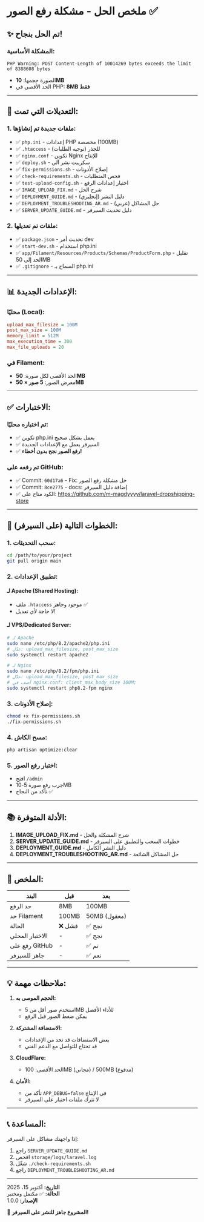 # ملخص الحل - مشكلة رفع الصور ✅

## ✨ تم الحل بنجاح!

### المشكلة الأساسية:
```
PHP Warning: POST Content-Length of 10014269 bytes exceeds the limit of 8388608 bytes
```
- الصورة حجمها: **10MB**
- الحد الأقصى في PHP: **8MB فقط**

---

## 🔧 التعديلات التي تمت:

### 1. ملفات جديدة تم إنشاؤها:
- ✅ `php.ini` - إعدادات PHP مخصصة (100MB)
- ✅ `.htaccess` - للجذر (توجيه الطلبات)
- ✅ `nginx.conf` - تكوين Nginx للإنتاج
- ✅ `deploy.sh` - سكريبت نشر آلي
- ✅ `fix-permissions.sh` - إصلاح الأذونات
- ✅ `check-requirements.sh` - فحص المتطلبات
- ✅ `test-upload-config.sh` - اختبار إعدادات الرفع
- ✅ `IMAGE_UPLOAD_FIX.md` - شرح الحل
- ✅ `DEPLOYMENT_GUIDE.md` - دليل النشر (إنجليزي)
- ✅ `DEPLOYMENT_TROUBLESHOOTING_AR.md` - حل المشاكل (عربي)
- ✅ `SERVER_UPDATE_GUIDE.md` - دليل تحديث السيرفر

### 2. ملفات تم تعديلها:
- ✅ `package.json` - تحديث أمر dev
- ✅ `start-dev.sh` - استخدام php.ini
- ✅ `app/Filament/Resources/Products/Schemas/ProductForm.php` - تقليل الحد إلى 50MB
- ✅ `.gitignore` - السماح بـ php.ini

---

## 📊 الإعدادات الجديدة:

### محليًا (Local):
```ini
upload_max_filesize = 100M
post_max_size = 100M
memory_limit = 512M
max_execution_time = 300
max_file_uploads = 20
```

### في Filament:
- الحد الأقصى لكل صورة: **50MB**
- معرض الصور: **5 صور × 50MB**

---

## ✅ الاختبارات:

### تم اختباره محليًا:
- ✅ تكوين php.ini يعمل بشكل صحيح
- ✅ السيرفر يعمل مع الإعدادات الجديدة
- ✅ **رفع الصور نجح بدون أخطاء!**

### تم رفعه على GitHub:
- ✅ Commit: `60d17a6` - Fix: حل مشكلة رفع الصور
- ✅ Commit: `8ce2775` - docs: إضافة دليل السيرفر
- ✅ الكود متاح على: https://github.com/m-magdyyyy/laravel-dropshipping-store

---

## 🚀 الخطوات التالية (على السيرفر):

### 1. سحب التحديثات:
```bash
cd /path/to/your/project
git pull origin main
```

### 2. تطبيق الإعدادات:

#### لـ Apache (Shared Hosting):
- ملف `.htaccess` موجود وجاهز ✅
- لا حاجة لأي تعديل!

#### لـ VPS/Dedicated Server:
```bash
# لـ Apache
sudo nano /etc/php/8.2/apache2/php.ini
# عدّل: upload_max_filesize, post_max_size
sudo systemctl restart apache2

# لـ Nginx
sudo nano /etc/php/8.2/fpm/php.ini
# عدّل: upload_max_filesize, post_max_size
# أضف في nginx.conf: client_max_body_size 100M;
sudo systemctl restart php8.2-fpm nginx
```

### 3. إصلاح الأذونات:
```bash
chmod +x fix-permissions.sh
./fix-permissions.sh
```

### 4. مسح الكاش:
```bash
php artisan optimize:clear
```

### 5. اختبار رفع الصور:
- افتح `/admin`
- جرب رفع صورة 5-10MB
- تأكد من النجاح ✅

---

## 📚 الأدلة المتوفرة:

1. **IMAGE_UPLOAD_FIX.md** - شرح المشكلة والحل
2. **SERVER_UPDATE_GUIDE.md** - خطوات السحب والتطبيق على السيرفر
3. **DEPLOYMENT_GUIDE.md** - دليل النشر الكامل
4. **DEPLOYMENT_TROUBLESHOOTING_AR.md** - حل المشاكل الشائعة

---

## 🎯 الملخص:

| البند | قبل | بعد |
|------|-----|-----|
| حد الرفع | 8MB | 100MB |
| حد Filament | 100MB | 50MB (معقول) |
| الحالة | ❌ فشل | ✅ نجح |
| الاختبار المحلي | - | ✅ نجح |
| رفع على GitHub | - | ✅ تم |
| جاهز للسيرفر | - | ✅ نعم |

---

## 💡 ملاحظات مهمة:

1. **الحجم الموصى به:** 
   - استخدم صور أقل من 5MB للأداء الأفضل
   - يمكن ضغط الصور قبل الرفع

2. **الاستضافة المشتركة:**
   - بعض الاستضافات قد تحد من الإعدادات
   - قد تحتاج للتواصل مع الدعم الفني

3. **CloudFlare:**
   - الحد الأقصى: 100MB (مجاني) / 500MB (مدفوع)

4. **الأمان:**
   - تأكد من `APP_DEBUG=false` في الإنتاج
   - لا تترك ملفات اختبار على السيرفر

---

## 📞 المساعدة:

إذا واجهتك مشاكل على السيرفر:
1. راجع `SERVER_UPDATE_GUIDE.md`
2. افحص `storage/logs/laravel.log`
3. شغّل `./check-requirements.sh`
4. راجع `DEPLOYMENT_TROUBLESHOOTING_AR.md`

---

**التاريخ:** أكتوبر 15، 2025  
**الحالة:** ✅ مكتمل ومختبر  
**الإصدار:** 1.0.0  

🎉 **المشروع جاهز للنشر على السيرفر!**

